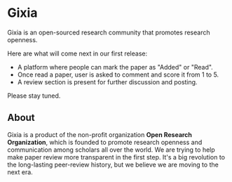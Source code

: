 # Gixia
Gixia is an open-sourced research community that promotes research openness.

Here are what will come next in our first release:
+ A platform where people can mark the paper as "Added" or "Read".
+ Once read a paper, user is asked to comment and score it from 1 to 5.
+ A review section is present for further discussion and posting.

Please stay tuned.

## About

Gixia is a product of the non-profit organization **Open Research Organization**, which is founded to promote research openness and communication among scholars all over the world. We are trying to help make paper review more transparent in the first step. It's a big revolution to the long-lasting peer-review history, but we believe we are moving to the next era.